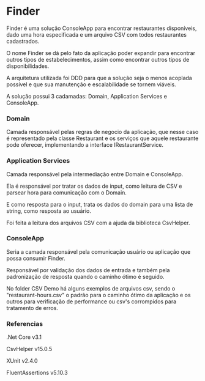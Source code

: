 # Finder
Finder é uma solução ConsoleApp para encontrar restaurantes disponíveis, dado uma hora especificada e um arquivo CSV com todos restaurantes cadastrados.

O nome Finder se dá pelo fato da aplicação poder expandir para encontrar outros tipos de estabelecimentos, assim como encontrar outros tipos de disponibilidades.

A arquitetura utilizada foi DDD para que a solução seja o menos acoplada possível e que sua manutenção e escalabilidade se tornem viáveis.

A solução possui 3 cadamadas: Domain, Application Services e ConsoleApp.

### Domain
Camada responsável pelas regras de negocio da aplicação, que nesse caso é representado pela classe Restaurant e os serviços que aquele restaurante pode oferecer, implementando a interface IRestaurantService.

### Application Services
Camada responsável pela intermediação entre Domain e ConsoleApp.

Ela é responsável por tratar os dados de input, como leitura de CSV e parsear hora para comunicação com o Domain.

E como resposta para o input, trata os dados do domain para uma lista de string, como resposta ao usuário.

Foi feita a leitura dos arquivos CSV com a ajuda da biblioteca CsvHelper.

### ConsoleApp
Seria a camada responsável pela comunicação usuário ou aplicação que possa consumir Finder.

Responsável por validação dos dados de entrada e também pela padronização de resposta quando o caminho ótimo é seguido.

No folder CSV Demo há alguns exemplos de arquivos csv, sendo o "restaurant-hours.csv" o padrão para o caminho ótimo da aplicação e os outros para verificação de performance ou csv's corrompidos para tratamento de erros.

### Referencias
.Net Core v3.1

CsvHelper v15.0.5

XUnit v2.4.0

FluentAssertions v5.10.3
